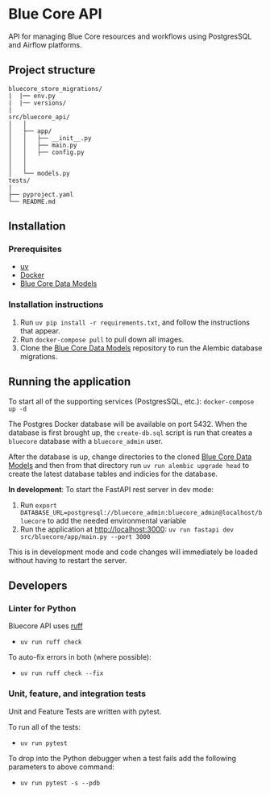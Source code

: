 # Blue Core API

API for managing Blue Core resources and workflows using PostgresSQL and Airflow platforms.


## Project structure
```
bluecore_store_migrations/
|  |── env.py
|  |── versions/
|
src/bluecore_api/
│   │
│   ├── app/
│   │   ├── __init__.py
│   │   ├── main.py
│   │   ├── config.py
│   │   
│   │  
│   └── models.py
tests/
|
├── pyproject.yaml
└── README.md
```


## Installation

### Prerequisites
- [uv](https://github.com/astral-sh/uv)
- [Docker](https://www.docker.com/)
- [Blue Core Data Models][BLUECORE_MODELS]
 
### Installation instructions
1.  Run `uv pip install -r requirements.txt`, and follow the instructions that appear.
2.  Run `docker-compose pull` to pull down all images.
3.  Clone the [Blue Core Data Models][BLUECORE_MODELS] repository to run the Alembic
    database migrations.

## Running the application
To start all of the supporting services (PostgresSQL, etc.):
`docker-compose up -d`

The Postgres Docker database will be available on port 5432. When the database is first brought up, 
the `create-db.sql` script is run that creates a `bluecore` database with a 
`bluecore_admin` user. 

After the database is up, change directories to the cloned [Blue Core Data Models][BLUECORE_MODELS] and then from that directory run `uv run alembic upgrade head`
to create the latest database tables and indicies for the database.


**In development**: To start the FastAPI rest server in dev mode:
1. Run `export DATABASE_URL=postgresql://bluecore_admin:bluecore_admin@localhost/bluecore` to add the needed environmental variable 
2. Run the application at [http://localhost:3000](http://localhost:3000):
`uv run fastapi dev src/bluecore/app/main.py --port 3000`

This is in development mode and code changes will immediately be loaded without having to restart the server.

## Developers

### Linter for Python 
Bluecore API uses [ruff](https://docs.astral.sh/ruff/)
- `uv run ruff check`

To auto-fix errors in both (where possible):
- `uv run ruff check --fix`

### Unit, feature, and integration tests
Unit and Feature Tests are written with pytest.

To run all of the tests:
- `uv run pytest`

To drop into the Python debugger when a test fails add the following parameters to above command:
- `uv run pytest -s --pdb` 


[BLUECORE_MODELS]: https://github.com/blue-core-lod/bluecore-models